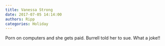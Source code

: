 ```yaml
---
title: Vanessa Strong
date: 2017-07-05 14:14:00
authors: Ripp
categories: Holiday
---
```


 Porn on computers and she gets paid. Burrell told her to sue. What a joke!!